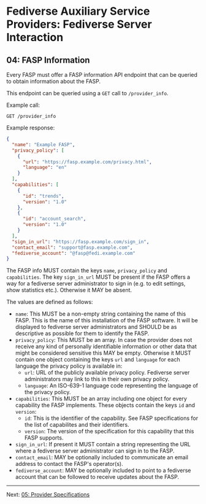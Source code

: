# Fediverse Auxiliary Service Providers: Fediverse Server Interaction

## 04: FASP Information

Every FASP must offer a FASP information API endpoint that can be queried to obtain information about the FASP.

This endpoint can be queried using a `GET` call to `/provider_info`.

Example call:

```http
GET /provider_info
```

Example response:

```json
{
  "name": "Example FASP",
  "privacy_policy": [
    {
      "url": "https://fasp.example.com/privacy.html",
      "language": "en"
    }
  ],
  "capabilities": [
    {
      "id": "trends",
      "version": "1.0"
    },
    {
      "id": "account_search",
      "version": "1.0"
    }
  ],
  "sign_in_url": "https://fasp.example.com/sign_in",
  "contact_email": "support@fasp.example.com",
  "fediverse_account": "@fasp@fedi.example.com"
}
```

The FASP info MUST contain the keys `name`, `privacy_policy` and
`capabilities`. The key `sign_in_url` MUST be present if the FASP offers a
way for a fediverse server administrator to sign in (e.g. to edit settings, show
statistics etc.). Otherwise it MAY be absent.

The values are defined as follows:

* `name`: This MUST be a non-empty string containing the name of this FASP.
  This is the name of this installation of the FASP software. It will be
  displayed to fediverse server administrators and SHOULD be as descriptive as possible
  for them to identify the FASP.
* `privacy_policy`: This MUST be an array. In case the provider does not
  receive any kind of personally identifiable information or other data that
  might be considered sensitive this MAY be empty. Otherwise it MUST contain
  one object containing the keys `url` and `language` for each language the
  privacy policy is available in:
    * `url`: URL of the publicly available privacy policy. Fediverse server administrators
      may link to this in their own privacy policy.
    * `language`: An ISO-639-1 language code representing the language of the privacy
      policy.
* `capabilities`: This MUST be an array including one object for every
  capability the FASP implements. These objects contain the keys `id` and
  `version`:
    * `id`: This is the identifier of the capability. See FASP
      specifications for the list of capabilites and their identifiers.
    * `version`: The version of the specification for this capability that this
      FASP supports.
* `sign_in_url`: If present it MUST contain a string representing the URL where
  a fediverse server administrator can sign in to the FASP.
* `contact_email`: MAY be optionally included to communicate an email
  address to contact the FASP's operator(s).
* `fediverse_account`: MAY be optionally included to point to a
  fediverse account that can be followed to receive updates about the
  FASP.

---

Next: [05: Provider Specifications](provider_specifications.md)
